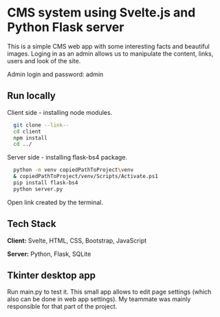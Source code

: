 # CMS system using Svelte.js and Python Flask server

This is a simple CMS web app with some interesting facts and beautiful images. Loging in as an admin allows us to manipulate the content, links, users and look of the site.    

Admin login and password: admin

## Run locally

Client side - installing node modules.

```bash
  git clone --link--
  cd client
  npm install
  cd ../
```

Server side - installing flask-bs4 package.

```bash
  python -m venv copiedPathToProject\venv
  & copiedPathToProject/venv/Scripts/Activate.ps1
  pip install flask-bs4
  python server.py
```

Open link created by the terminal. 

## Tech Stack

**Client:** Svelte, HTML, CSS, Bootstrap, JavaScript

**Server:** Python, Flask, SQLite

## Tkinter desktop app

Run main.py to test it. This small app allows to edit page settings (which also can be done in web app settings). My teammate was mainly responsible for that part of the project. 
